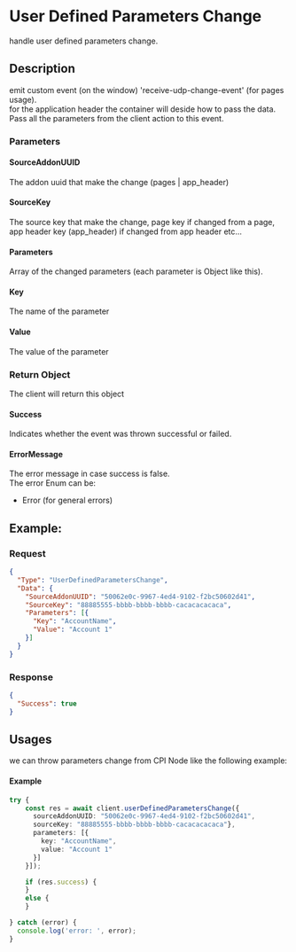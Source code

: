# User Defined Parameters Change
handle user defined parameters change.

## Description
emit custom event (on the window) 'receive-udp-change-event' (for pages usage).\
for the application header the container will deside how to pass the data.\
Pass all the parameters from the client action to this event.

### Parameters

#### SourceAddonUUID
The addon uuid that make the change (pages | app_header)
#### SourceKey
The source key that make the change, page key if changed from a page, app header key (app_header) if changed from app header etc...
#### Parameters
Array of the changed parameters (each parameter is Object like this).

#### Key
The name of the parameter
#### Value
The value of the parameter



### Return Object
The client will return this object

#### Success
Indicates whether the event was thrown successful or failed.
 #### ErrorMessage
The error message in case success is false.\
The error Enum can be:
* Error (for general errors)

## Example:

### Request
```json
{
  "Type": "UserDefinedParametersChange",
  "Data": {
    "SourceAddonUUID": "50062e0c-9967-4ed4-9102-f2bc50602d41",
    "SourceKey": "88885555-bbbb-bbbb-bbbb-cacacacacaca",
    "Parameters": [{
      "Key": "AccountName",
      "Value": "Account 1"
    }]
  }
}
```

### Response
```json
{
  "Success": true
}
```

## Usages
we can throw parameters change from CPI Node like the following example:

#### Example 
```typescript
try {
    const res = await client.userDefinedParametersChange({
      sourceAddonUUID: "50062e0c-9967-4ed4-9102-f2bc50602d41",
      sourceKey: "88885555-bbbb-bbbb-bbbb-cacacacacaca"},
      parameters: [{ 
        key: "AccountName", 
        value: "Account 1"
      }]
    }]);

    if (res.success) {
    }
    else {
    } 

} catch (error) {
  console.log('error: ', error);
}
```
